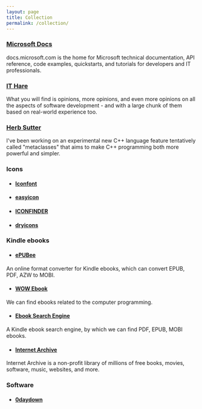 ```yaml
---
layout: page
title: Collection
permalink: /collection/
---
```

### <a href="https://docs.microsoft.com/en-us/" target="_blank">Microsoft Docs</a>
docs.microsoft.com is the home for Microsoft technical documentation, API reference, code examples, quickstarts, and tutorials for developers and IT professionals.
### <a href="http://ithare.com/" target="_blank">IT Hare</a>
What you will find is opinions, more opinions, and even more opinions on all the aspects of software development - and with a large chunk of them based on real-world experience too.
### <a href="https://herbsutter.com/" target="_blank">Herb Sutter</a>
I've been working on an experimental new C++ language feature tentatively called "metaclasses" that aims to make C++ programming both more powerful and simpler.

### Icons
- #### <a href="http://www.iconfont.cn/" target="_blank"> Iconfont </a>

- #### <a href="http://www.easyicon.net/" target="_blank"> easyicon </a>

- #### <a href="https://www.iconfinder.com/" target="_blank"> ICONFINDER </a>

- #### <a href="http://dryicons.com/" target="_blank"> dryicons </a>

### Kindle ebooks
- #### <a href="http://cn.epubee.com/" target="_blank">ePUBee</a>
An online format converter for Kindle ebooks, which can convert EPUB, PDF, AZW to MOBI.

- #### <a href="http://www.wowebook.org/" target="_blank">WOW Ebook</a>
We can find ebooks related to the computer programming.

- #### <a href="http://forfrigg.com/" target="_blank">Ebook Search Engine</a>
A Kindle ebook search engine, by which we can find PDF, EPUB, MOBI ebooks.

- #### <a href="https://archive.org/" target="_blank">Internet Archive</a>
Internet Archive is a non-profit library of millions of free books, movies, software, music, websites, and more.

### Software
- #### <a href="http://www.0daydown.com/" target="_blank"> 0daydown </a>